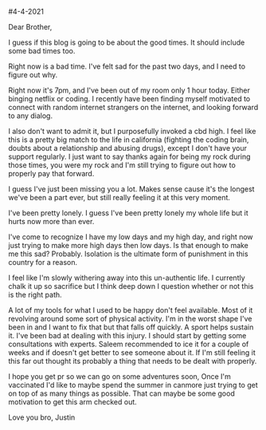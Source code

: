 #4-4-2021

Dear Brother,

I guess if this blog is going to be about the good times. It should include some bad times too.

Right now is a bad time. I've felt sad for the past two days, and I need to figure out why.

Right now it's 7pm, and I've been out of my room only 1 hour today. Either binging netflix or coding. I recently have been finding myself motivated to connect with random internet strangers on the internet, and looking forward to any dialog.

I also don't want to admit it, but I purposefully invoked a cbd high. I feel like this is a pretty big match to the life in california (fighting the coding brain, doubts about a relationship and abusing drugs), except I don't have your support regularly. I just want to say thanks again for being my rock during those times, you were my rock and I'm still trying to figure out how to properly pay that forward.

I guess I've just been missing you a lot. Makes sense cause it's the longest we've been a part ever, but still really feeling it at this very moment.

I've been pretty lonely. I guess I've been pretty lonely my whole life but it hurts now more than ever.

I've come to recognize I have my low days and my high day, and right now just trying to make more high days then low days. Is that enough to make me this sad? Probably. Isolation is the ultimate form of punishment in this country for a reason. 

I feel like I'm slowly withering away into this un-authentic life. I currently chalk it up so sacrifice but I think deep down I question whether or not this is the right path. 

A lot of my tools for what I used to be happy don't feel available. Most of it revolving around some sort of physical activity. I'm in the worst shape I've been in and I want to fix that but that falls off quickly. A sport helps sustain it. I've been bad at dealing with this injury. I should start by getting some consultations with experts. Saleem recommended to ice it for a couple of weeks and if doesn't get better to see someone about it. If I'm still feeling it this far out thought its probably a thing that needs to be dealt with properly. 

I hope you get pr so we can go on some adventures soon, Once I'm vaccinated I'd like to maybe spend the summer in canmore just trying to get on top of as many things as possible. That can maybe be some good motivation to get this arm checked out.

Love you bro,
Justin